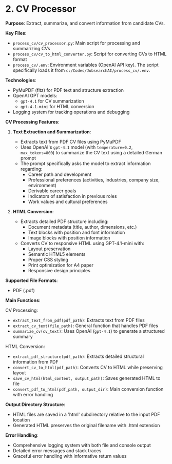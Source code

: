 # 2. CV Processor

**Purpose**: Extract, summarize, and convert information from candidate CVs.

**Key Files**:
- `process_cv/cv_processor.py`: Main script for processing and summarizing CVs
- `process_cv/cv_to_html_converter.py`: Script for converting CVs to HTML format
- `process_cv/.env`: Environment variables (OpenAI API key). The script specifically loads it from `c:/Codes/JobsearchAI/process_cv/.env`.

**Technologies**:
- PyMuPDF (fitz) for PDF text and structure extraction
- OpenAI GPT models:
  - `gpt-4.1` for CV summarization
  - `gpt-4.1-mini` for HTML conversion
- Logging system for tracking operations and debugging

**CV Processing Features**:

1. **Text Extraction and Summarization**:
   - Extracts text from PDF CV files using PyMuPDF
   - Uses OpenAI's `gpt-4.1` model (with `temperature=0.2`, `max_tokens=800`) to summarize the CV text using a detailed German prompt
   - The prompt specifically asks the model to extract information regarding:
     - Career path and development
     - Professional preferences (activities, industries, company size, environment)
     - Derivable career goals
     - Indicators of satisfaction in previous roles
     - Work values and cultural preferences

2. **HTML Conversion**:
   - Extracts detailed PDF structure including:
     - Document metadata (title, author, dimensions, etc.)
     - Text blocks with position and font information
     - Image blocks with position information
   - Converts CV to responsive HTML using GPT-4.1-mini with:
     - Layout preservation
     - Semantic HTML5 elements
     - Proper CSS styling
     - Print optimization for A4 paper
     - Responsive design principles

**Supported File Formats**:
- PDF (.pdf)

**Main Functions**:

CV Processing:
- `extract_text_from_pdf(pdf_path)`: Extracts text from PDF files
- `extract_cv_text(file_path)`: General function that handles PDF files
- `summarize_cv(cv_text)`: Uses OpenAI (`gpt-4.1`) to generate a structured summary

HTML Conversion:
- `extract_pdf_structure(pdf_path)`: Extracts detailed structural information from PDF
- `convert_cv_to_html(pdf_path)`: Converts CV to HTML while preserving layout
- `save_cv_html(html_content, output_path)`: Saves generated HTML to file
- `convert_pdf_to_html(pdf_path, output_dir)`: Main conversion function with error handling

**Output Directory Structure**:
- HTML files are saved in a 'html' subdirectory relative to the input PDF location
- Generated HTML preserves the original filename with .html extension

**Error Handling**:
- Comprehensive logging system with both file and console output
- Detailed error messages and stack traces
- Graceful error handling with informative return values
